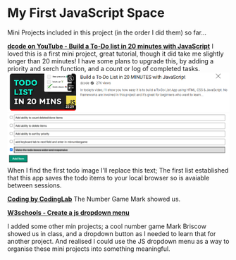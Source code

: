 # My First JavaScript Space

Mini Projects included in this project (in the order I did them) so far...

**[dcode on YouTube - Build a To-Do list in 20 minutes with JavaScript](https://youtu.be/cijPd-TXPn4?si=VEEkAH6fVqfTy0uV)** I loved this is a first mini project, great tutorial, though it did take me slightly longer than 20 minutes! I have some plans to upgrade this, by adding a priority and serch function, and a count or log of completed tasks. 
![dcode on YouTube image](/assets/images/readme-images/dcode.png)
![My second to do list image](/assets/images/readme-images/todo2.png)
When I find the first todo image I'll replace this text; The first list established that this app saves the todo items to your local browser so is avaiable between sessions. 

**[Coding by CodingLab](www.codinglabweb.com)** The Number Game Mark showed us.  

**[W3schools - Create a js dropdown menu](https://www.w3schools.com/howto/howto_js_dropdown.asp)**

I added some other min projects; a cool number game Mark Briscow showed us in class, and a dropdown button as I needed to learn that for another project. And realised I could use the JS dropdown menu as a way to organise these mini projects into something meaningful. 


